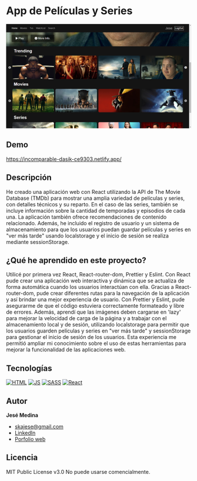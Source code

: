 # App de Películas y Series

![Imagen del proyecto](https://github.com/JeseMedina/App-Movies-and-Series/blob/main/app-movies.jpg?raw=true)

## Demo

https://incomparable-dasik-ce9303.netlify.app/

## Descripción

He creado una aplicación web con React utilizando la API de The Movie Database (TMDb) para mostrar una amplia variedad de películas y series, con detalles técnicos y su reparto. En el caso de las series, también se incluye información sobre la cantidad de temporadas y episodios de cada una. La aplicación también ofrece recomendaciones de contenido relacionado. Además, he incluido el registro de usuario y un sistema de almacenamiento para que los usuarios puedan guardar películas y series en "ver más tarde" usando localstorage y el inicio de sesión se realiza mediante sessionStorage.

## ¿Qué he aprendido en este proyecto?

Utilicé por primera vez React, React-router-dom, Prettier y Eslint. Con React pude crear una aplicación web interactiva y dinámica que se actualiza de forma automática cuando los usuarios interactúan con ella. Gracias a React-router-dom, pude crear diferentes rutas para la navegación de la aplicación y así brindar una mejor experiencia de usuario. Con Prettier y Eslint, pude asegurarme de que el código estuviera correctamente formateado y libre de errores.
Además, aprendí que las imágenes deben cargarse en 'lazy' para mejorar la velocidad de carga de la página y a trabajar con el almacenamiento local y de sesión, utilizando localstorage para permitir que los usuarios guarden películas y series en "ver más tarde" y sessionStorage para gestionar el inicio de sesión de los usuarios. Esta experiencia me permitió ampliar mi conocimiento sobre el uso de estas herramientas para mejorar la funcionalidad de las aplicaciones web.

## Tecnologías

[![HTML](https://img.shields.io/badge/HTML5-E34F26?style=for-the-badge&logo=html5&logoColor=white)](https://es.wikipedia.org/wiki/HTML5)
[![JS](https://img.shields.io/badge/JavaScript-F7DF1E?style=for-the-badge&logo=javascript&logoColor=black)](https://es.wikipedia.org/wiki/JavaScript)
[![SASS](https://img.shields.io/badge/SASS-hotpink.svg?style=for-the-badge&logo=SASS&logoColor=white)](https://es.wikipedia.org/wiki/Sass)
[![React](https://img.shields.io/badge/react-%2320232a.svg?style=for-the-badge&logo=react&logoColor=%2361DAFB)](https://es.wikipedia.org/wiki/React)

## Autor

**Jesé Medina**

- [skajese@gmail.com](skajese@gmail.com)
- [LinkedIn](https://www.linkedin.com/in/jesemedina/?original_referer=)
- [Porfolio web](https://jesemedina.netlify.app/)

## Licencia

MIT Public License v3.0
No puede usarse comencialmente.
